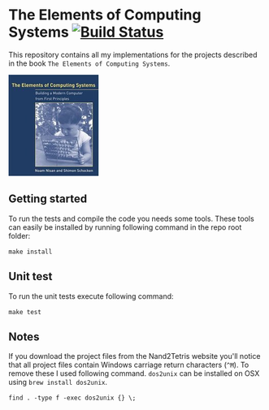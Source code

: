 # The Elements of Computing Systems [![Build Status](https://travis-ci.org/Sitebase/The-Elements-of-Computing-Systems.svg?branch=master)](https://travis-ci.org/Sitebase/The-Elements-of-Computing-Systems)
This repository contains all my implementations for the projects described in the book `The Elements of Computing Systems`.

![The Elements of Computing Systems book cover](cover.jpg)

## Getting started
To run the tests and compile the code you needs some tools. These tools can easily be installed by running following command in the repo root folder:

```
make install
```

## Unit test
To run the unit tests execute following command:

```
make test
```

## Notes
If you download the project files from the Nand2Tetris website you'll notice that all project files contain Windows carriage return characters (`^M`). To remove these I used following command. `dos2unix` can be installed on OSX using `brew install dos2unix`.

```
find . -type f -exec dos2unix {} \;
```
